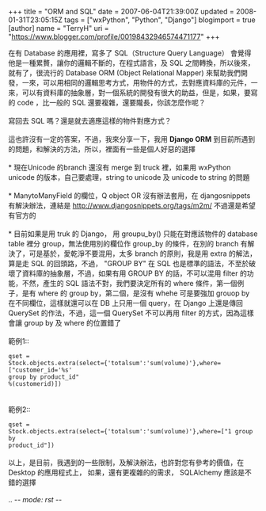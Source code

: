 +++
title = "ORM and SQL"
date = 2007-06-04T21:39:00Z
updated = 2008-01-31T23:05:15Z
tags = ["wxPython", "Python", "Django"]
blogimport = true 
[author]
	name = "TerryH"
	uri = "https://www.blogger.com/profile/00198432946574471177"
+++

在有 Database 的應用裡，寫多了 SQL（Structure Query Language） 會覺得他是一種累贅，讓你的邏輯不斷的，在程式語言，及 SQL 之間轉換，所以後來，就有了，很流行的 Database ORM (Object Relational Mapper) 來幫助我們開發，一來，可以用相同的邏輯思考方式，用物件的方式，去對應資料庫的元件，一來，可以有資料庫的抽象層，對一個系統的開發有很大的助益，但是，如果，要寫的 code ，比一般的 SQL 還要複雜，還要隴長，你該怎麼作呢？<br /><br />寫回去 SQL 嗎？還是就去適應這樣的物件對應方式？<br /><br />這也許沒有一定的答案，不過，我來分享一下，我用 **Django ORM** 到目前所遇到的問題，和解決的方法，所以，裡面有一些是個人好惡的選擇<br /><br />* 現在Unicode 的branch 還沒有 merge 到 truck 裡，如果用 wxPython unicode 的版本，自己要處理，string to unicode 及 unicode to string 的問題<br /><br />* ManytoManyField 的欄位，Q object OR 沒有辦法套用，在 djangosnippets 有解決辦法，連結是 http://www.djangosnippets.org/tags/m2m/ 不過還是希望有官方的<br /><br />* 目前如果是用 truk 的 Django， 用 groupu_by() 只能在對應該物件的 database table 裡分 group，無法使用別的欄位作 group_by 的條件，在別的 branch 有解決了，可是基於，愛乾淨不要混用，太多 branch 的原則，我是用 extra 的解法，算是走 SQL 的回頭路，不過， "GROUP BY" 在 SQL 也是標準的語法，不至於破壞了資料庫的抽象層，不過，如果有用 GROUP BY 的話，不可以混用 filter 的功能，不然，產生的 SQL 語法不對，我們要決定所有的 where 條件，第一個例子，是有 where 的 group by，第二個，是沒有 whehe 可是要強加 grouop by 在不同欄位，這樣就還可以在 DB 上只用一個 query，在 Django 上還是傳回 QuerySet 的作法，不過，這一個 QuerySet 不可以再用 filter 的方式，因為這樣會讓 group by 及 where 的位置錯了<br /><br />範例1::<br /><code><br />qset = Stock.objects.extra(select={'totalsum':'sum(volume)'},where=["customer_id='%s' group by product_id" %(customerid)])<br /></code><br /><br />範例2::<br /><code><br />qset = Stock.objects.extra(select={'totalsum':'sum(volume)'},where=["1 group by product_id"])<br /></code><br />以上，是目前，我遇到的一些限制，及解決辦法，也許對您有參考的價值，在 Desktop 的應用程式上， 如果，還有更複雜的的需求， SQLAlchemy 應該是不錯的選擇<br /><br />.. -*- mode: rst -*-
